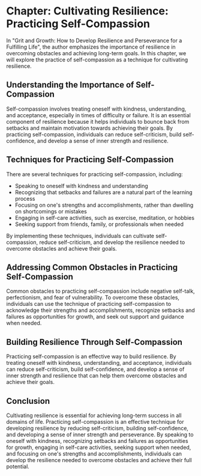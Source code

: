 Chapter: Cultivating Resilience: Practicing Self-Compassion
===========================================================

In "Grit and Growth: How to Develop Resilience and Perseverance for a Fulfilling Life", the author emphasizes the importance of resilience in overcoming obstacles and achieving long-term goals. In this chapter, we will explore the practice of self-compassion as a technique for cultivating resilience.

Understanding the Importance of Self-Compassion
-----------------------------------------------

Self-compassion involves treating oneself with kindness, understanding, and acceptance, especially in times of difficulty or failure. It is an essential component of resilience because it helps individuals to bounce back from setbacks and maintain motivation towards achieving their goals. By practicing self-compassion, individuals can reduce self-criticism, build self-confidence, and develop a sense of inner strength and resilience.

Techniques for Practicing Self-Compassion
-----------------------------------------

There are several techniques for practicing self-compassion, including:

* Speaking to oneself with kindness and understanding
* Recognizing that setbacks and failures are a natural part of the learning process
* Focusing on one's strengths and accomplishments, rather than dwelling on shortcomings or mistakes
* Engaging in self-care activities, such as exercise, meditation, or hobbies
* Seeking support from friends, family, or professionals when needed

By implementing these techniques, individuals can cultivate self-compassion, reduce self-criticism, and develop the resilience needed to overcome obstacles and achieve their goals.

Addressing Common Obstacles in Practicing Self-Compassion
---------------------------------------------------------

Common obstacles to practicing self-compassion include negative self-talk, perfectionism, and fear of vulnerability. To overcome these obstacles, individuals can use the technique of practicing self-compassion to acknowledge their strengths and accomplishments, recognize setbacks and failures as opportunities for growth, and seek out support and guidance when needed.

Building Resilience Through Self-Compassion
-------------------------------------------

Practicing self-compassion is an effective way to build resilience. By treating oneself with kindness, understanding, and acceptance, individuals can reduce self-criticism, build self-confidence, and develop a sense of inner strength and resilience that can help them overcome obstacles and achieve their goals.

Conclusion
----------

Cultivating resilience is essential for achieving long-term success in all domains of life. Practicing self-compassion is an effective technique for developing resilience by reducing self-criticism, building self-confidence, and developing a sense of inner strength and perseverance. By speaking to oneself with kindness, recognizing setbacks and failures as opportunities for growth, engaging in self-care activities, seeking support when needed, and focusing on one's strengths and accomplishments, individuals can develop the resilience needed to overcome obstacles and achieve their full potential.
